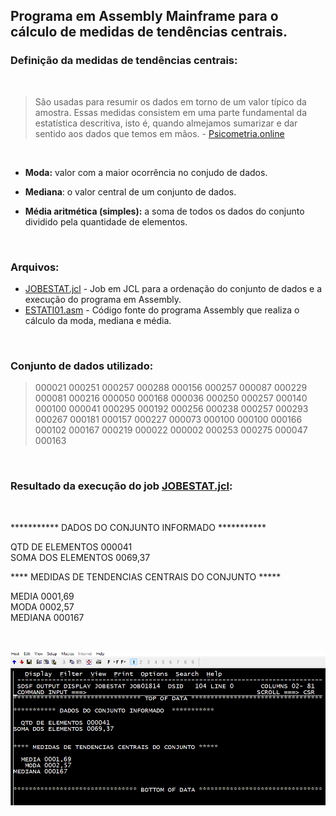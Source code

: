 ## Programa em Assembly Mainframe para o cálculo de medidas de tendências centrais.

### Definição da medidas de tendências centrais:
<br>

>São usadas para resumir os dados em torno de um valor típico da amostra. Essas medidas consistem em uma parte fundamental da estatística descritiva, isto é, quando almejamos sumarizar e dar sentido aos dados que temos em mãos.  - <a href="https://www.blog.psicometriaonline.com.br/medidas-de-tendencia-central-media-mediana-e-moda"/>Psicometria.online</a> 
<br>

* **Moda:** valor com a maior ocorrência no conjudo de dados.

* **Mediana**: o valor central de um conjunto de dados.

* **Média aritmética (simples):** a soma de todos os dados do conjunto dividido pela quantidade de elementos.

<br>

### Arquivos:

* <a href="https://github.com/diegoemoyses/Mainframe-Assembly/blob/main/JOBESTAT.jcl">JOBESTAT.jcl</a>  - Job em JCL para a ordenação do conjunto de dados e a execução do programa em Assembly.
* <a href="https://github.com/diegoemoyses/Mainframe-Assembly/blob/main/ESTATI01.asm">ESTATI01.asm</a> - Código fonte do programa Assembly que realiza o cálculo da moda, mediana e média.

<br>

### Conjunto de dados utilizado:
>000021 000251 000257 000288 000156 000257 000087 000229 000081 000216 000050 000168 000036 000250 000257 000140 000100 000041 000295 000192 000256 000238 000257 
000293 000267 000181 000157 000227 000073 000100 000100 000166 000102 000167 000219 000022 000002 000253 000275 000047 000163

<br>

### Resultado da execução do job  <a href="https://github.com/diegoemoyses/Mainframe-Assembly/blob/main/JOBESTAT.jcl">JOBESTAT.jcl</a>:
<br>

*********** DADOS DO CONJUNTO INFORMADO  ***********    
                                                        
  QTD DE ELEMENTOS 000041                               
SOMA DOS ELEMENTOS 0069,37                              
                                                        
                                                        
**** MEDIDAS DE TENDENCIAS CENTRAIS DO CONJUNTO *****   
                                                        
  MEDIA 0001,69                                         
   MODA 0002,57                                         
MEDIANA 000167                      

<br>

![Resultado.](https://github.com/diegoemoyses/Mainframe-Assembly/blob/main/ESTATI01.png)
                                                        
